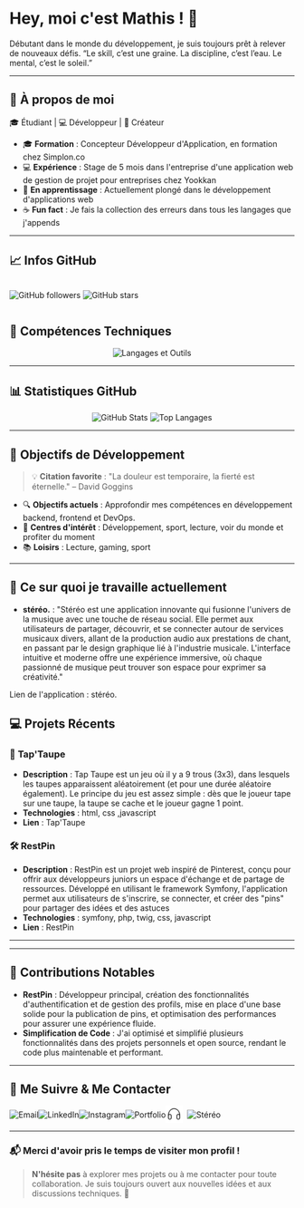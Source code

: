# Hey, moi c'est Mathis ! 👋

Débutant dans le monde du développement, je suis toujours prêt à relever de nouveaux défis.
“Le skill, c’est une graine. La discipline, c’est l’eau. Le mental, c’est le soleil.”

---

## 🌟 À propos de moi

🎓 Étudiant | 💻 Développeur | 🎨 Créateur

- 🎓 **Formation** : Concepteur Développeur d'Application, en formation chez <a href="https://www.simplon.co/"  style="text-decoration: none;">Simplon.co</a>
- 💻 **Expérience** : Stage de 5 mois dans l'entreprise d'une application web de gestion de projet pour entreprises chez <a href="https://yookkan.com/" style="text-decoration: none;">Yookkan</a>
- 🌱 **En apprentissage** : Actuellement plongé dans le développement d'applications web
- ☕ **Fun fact** : Je fais la collection des erreurs dans tous les langages que j'appends

---

## 📈 Infos GitHub

<div style="display: flex; flex-direction: row; align-items: center; gap: 100px;">

![GitHub followers](https://img.shields.io/github/followers/1-mathis?label=Followers&style=social)
![GitHub stars](https://img.shields.io/github/stars/1-mathis?label=Stars&style=social)

</div>


## 🚀 Compétences Techniques

<div align="center">
  <img src="https://skillicons.dev/icons?i=vue,vuetify,react,bootstrap,nodejs,symfony,html,css,js,php,docker,github,gitlab,git,powershell,bash,mysql,nextjs,figma," alt="Langages et Outils" />
</div>

---

## 📊 Statistiques GitHub

<div align="center">
  <img src="https://github-readme-stats.vercel.app/api?username=1-mathis&show_icons=true&theme=blueberry" alt="GitHub Stats" height="180em" />
  <img src="https://github-readme-stats.vercel.app/api/top-langs/?username=1-mathis&layout=compact&theme=blueberry" alt="Top Langages" height="180em" />
</div>

---

## 🌱 Objectifs de Développement

> 💡 **Citation favorite** : "La douleur est temporaire, la fierté est éternelle." – David Goggins

- 🔍 **Objectifs actuels** : Approfondir mes compétences en développement backend, frontend et DevOps.
- 🎨 **Centres d'intérêt** : Développement, sport, lecture, voir du monde et profiter du moment
- 📚 **Loisirs** : Lecture, gaming, sport
---

## 📅 Ce sur quoi je travaille actuellement
- **stéréo.** : "Stéréo est une application innovante qui fusionne l'univers de la musique avec une touche de réseau social. Elle permet aux utilisateurs de partager, découvrir, et se connecter autour de services musicaux divers, allant de la production audio aux prestations de chant, en passant par le design graphique lié à l'industrie musicale. L'interface intuitive et moderne offre une expérience immersive, où chaque passionné de musique peut trouver son espace pour exprimer sa créativité."
 <p>Lien de l'application : <a href="http://www.stereo.preprod.simplon-grenoble-cda.fr/" target="_blank" style="text-decoration: none; color: inherit;">stéréo.</a></p> 


## 💻 Projets Récents

### 🔨 **Tap'Taupe**

- **Description** : Tap Taupe est un jeu où il y a 9 trous (3x3), dans lesquels les taupes apparaissent aléatoirement (et pour une durée aléatoire également). Le principe du jeu est assez simple : dès que le joueur tape sur une taupe, la taupe se cache et le joueur gagne 1 point. 
- **Technologies** : html, css ,javascript
- **Lien** : <a href="https://github.com/1-mathis/Tap-Taupe" target="_blank" style="text-decoration: none; color: inherit;">Tap'Taupe</a>

### 🛠️ **RestPin**
- **Description** : RestPin est un projet web inspiré de Pinterest, conçu pour offrir aux développeurs juniors un espace d'échange et de partage de ressources. Développé en utilisant le framework Symfony, l'application permet aux utilisateurs de s'inscrire, se connecter, et créer des "pins" pour partager des idées et des astuces
- **Technologies** : symfony, php, twig, css, javascript
- **Lien** : <a href="https://github.com/1-mathis/brief-9-RestPin." target="_blank" style="text-decoration: none; color: inherit;">RestPin</a>

---

---

## 🤝 Contributions Notables

- **RestPin** : Développeur principal, création des fonctionnalités d'authentification et de gestion des profils, mise en place d'une base solide pour la publication de pins, et optimisation des performances pour assurer une expérience fluide.
- **Simplification de Code** : J'ai optimisé et simplifié plusieurs fonctionnalités dans des projets personnels et open source, rendant le code plus maintenable et performant.

---

## 🔗 Me Suivre & Me Contacter

<div style="display: flex; flex-direction: row; align-items: center;">

  <div>
    <a href="mailto:contactmathis244@gmail.com" style="text-decoration: none; color: inherit;">
      <img src="https://img.shields.io/badge/Email-0D1117?style=for-the-badge&logo=gmail&logoColor=white" alt="Email">
    </a>
  </div>

  <div>
    <a href="https://www.linkedin.com/in/mathis-ferreira-886090287/" style="text-decoration: none; color: inherit;">
      <img src="https://img.shields.io/badge/LinkedIn-0D1117?style=for-the-badge&logo=linkedin&logoColor=white" alt="LinkedIn">
    </a>
  </div>

  <div>
    <a href="https://www.instagram.com/mths.ferr/" style="text-decoration: none; color: inherit;">
      <img src="https://img.shields.io/badge/Instagram-0D1117?style=for-the-badge&logo=instagram&logoColor=white" alt="Instagram">
    </a>
  </div>

  <div>
    <a href="https://mathis_Ferreira.com" style="text-decoration: none; color: inherit;">
      <img src="https://img.shields.io/badge/Portfolio-0D1117?style=for-the-badge&logo=google-chrome&logoColor=white" alt="Portfolio">
    </a>
  </div>

  <div style="display: flex; align-items: center; gap: 8px;">
    <img src="https://github.com/1-mathis/1-mathis/blob/main/Headphones_fill_light@3x.png?raw=true" alt="stéréo" width="30" height="30">
    <a href="https://stéréo.com" style="text-decoration: none; color: inherit;">
      <img src="https://img.shields.io/badge/Stéréo-0D1117?style=for-the-badge&logo=headphones&logoColor=white" alt="Stéréo">
    </a>
  </div>

</div>

---


### 📬 Merci d'avoir pris le temps de visiter mon profil !

> **N'hésite pas** à explorer mes projets ou à me contacter pour toute collaboration. Je suis toujours ouvert aux nouvelles idées et aux discussions techniques. 🚀
